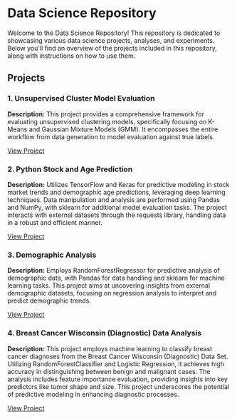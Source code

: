 # Data Science Repository
Welcome to the Data Science Repository! This repository is dedicated to showcasing various data science projects, analyses, and experiments. Below you'll find an overview of the projects included in this repository, along with instructions on how to use them.

## Projects

### 1. Unsupervised Cluster Model Evaluation

**Description:** This project provides a comprehensive framework for evaluating unsupervised clustering models, specifically focusing on K-Means and Gaussian Mixture Models (GMM). It encompasses the entire workflow from data generation to model evaluation against true labels.

[View Project](Unsupervised%20Cluster%20Model%20Evaluation.ipynb)

### 2. Python Stock and Age Prediction

**Description:** Utilizes TensorFlow and Keras for predictive modeling in stock market trends and demographic age predictions, leveraging deep learning techniques. Data manipulation and analysis are performed using Pandas and NumPy, with sklearn for additional model evaluation tasks. The project interacts with external datasets through the requests library, handling data in a robust and efficient manner.

[View Project](PythonStockandAgePrediction.ipynb)

### 3. Demographic Analysis

**Description:** Employs RandomForestRegressor for predictive analysis of demographic data, with Pandas for data handling and sklearn for machine learning tasks. This project aims at uncovering insights from external demographic datasets, focusing on regression analysis to interpret and predict demographic trends.

[View Project](DemographicAnalysis.ipynb)


### 4\. Breast Cancer Wisconsin (Diagnostic) Data Analysis

**Description:** This project employs machine learning to classify breast cancer diagnoses from the Breast Cancer Wisconsin (Diagnostic) Data Set. Utilizing RandomForestClassifier and Logistic Regression, it achieves high accuracy in distinguishing between benign and malignant cases. The analysis includes feature importance evaluation, providing insights into key predictors like tumor shape and size. This project underscores the potential of predictive modeling in enhancing diagnostic processes.

[View Project](Breast%20Cancer%20Analysis.ipynb)
